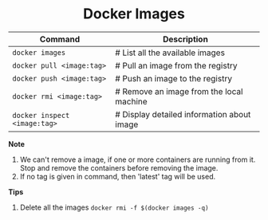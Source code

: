 <h1 align="center"> Docker Images </h1>

| Command                        | Description                                |
| ------------------------------ | ------------------------------------------ |
| `docker images`                | # List all the available images            |
| `docker pull <image:tag>`      | # Pull an image from the registry          |
| `docker push <image:tag>`      | # Push an image to the registry            |
| `docker rmi <image:tag>`       | # Remove an image from the local machine   |
| `docker inspect <image:tag>`   | # Display detailed information about image |


**Note**

1. We can't remove a image, if one or more containers are running from it. Stop and remove the containers before removing the image.
2. If no tag is given in command, then 'latest' tag will be used.


**Tips**

1. Delete all the images
    `docker rmi -f $(docker images -q)`